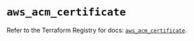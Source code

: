 # `aws_acm_certificate`

Refer to the Terraform Registry for docs: [`aws_acm_certificate`](https://registry.terraform.io/providers/hashicorp/aws/5.86.0/docs/resources/acm_certificate).
